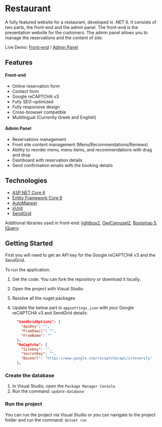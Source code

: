 # Restaurant

A fully featured website for a restaurant, developed in .NET 6. It consists of two parts, the front-end and the admin panel. The front-end is the presentation website for the customers. The admin panel allows you to manage the reservations and the content of site.

Live Demo: [Front-end](https://demo4-kouki.azurewebsites.net/) / [Admin Panel](https://demo4-kouki.azurewebsites.net/Admin)

## Features

#### Front-end
- Online reservation form
- Contact form
- Google reCAPTCHA v3
- Fully SEO-optimized
- Fully responsive design
- Cross-browser compatible
- Multilingual (Currently Greek and English)

#### Admin Panel
- Reservations management
- Front site content management (Menu/Recommendations/Reviews)
- Ability to reorder menu, menu items, and recommendations with drag and drop
- Dashboard with reservation details
- Send confirmation emails with the booking details

## Technologies
- [ASP.NET Core 6](https://github.com/dotnet/aspnetcore)
- [Entity Framework Core 6](https://github.com/dotnet/efcore)
- [AutoMapper](https://github.com/AutoMapper/AutoMapper)
- [xUnit](https://github.com/xunit/xunit)
- [SendGrid](https://github.com/sendgrid/sendgrid-csharp/)

Additional libraries used in front-end: [lightbox2](https://github.com/lokesh/lightbox2), [OwlCarousel2](https://github.com/OwlCarousel2/OwlCarousel2), [Bootstrap 5](https://github.com/twbs/bootstrap), [jQuery](https://github.com/jquery/jquery).

## Getting Started
First you will need to get an API key for the Google reCAPTCHA v3 and the SendGrid.

To run the application:

1. Get the code. You can fork the repository or download it locally.
2. Open the project with Visual Studio
3. Resolve all the nuget packages
4. Update the below part in `appsettings.json` with your Google reCAPTCHA v3 and SendGrid details:

    ```json
      "SendGridOptions": {
        "ApiKey": "",
        "FromEmail": "",
        "FromName": ""
      },
      "ReCaptcha": {
        "SiteKey": "",
        "SecretKey": "",
        "BaseUrl": "https://www.google.com/recaptcha/api/siteverify"
      },
    ```

### Create the database

1. In Visual Studio, open the `Package Manager Console`
2. Run the command: `update-database`

### Run the project
You can run the project via Visual Studio or you can navigate to the project folder and run the command: `dotnet run`
